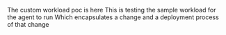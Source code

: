 The custom workload poc is here
This is testing the sample workload for the agent to run
Which encapsulates a change and a deployment process of that change